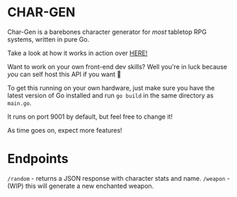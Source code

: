 # CHAR-GEN

Char-Gen is a barebones character generator for *most* tabletop RPG systems, written in pure Go. 

Take a look at how it works in action over [HERE!](rpg.austinmorales.dev)

Want to work on your own front-end dev skills? Well you're in luck because *you* can self host this API if you want 🤠

To get this running on your own hardware, just make sure you have the latest version of Go installed and run `go build` in the same directory as `main.go`.

It runs on port 9001 by default, but feel free to change it! 

As time goes on, expect more features! 

# Endpoints

`/random` - returns a JSON response with character stats and name. 
`/weapon` - (WIP) this will generate a new enchanted weapon.